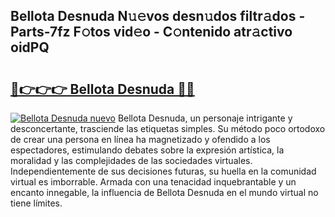 ## Bellota Desnuda N𝚞𝚎vos desn𝚞dos filtr𝚊dos - Parts-7fz F𝚘tos vid𝚎o - C𝚘ntenido atr𝚊ctivo oidPQ

# <h2><a href="http://mb3u3u.tromn.icu/?c=Bellota+Desnuda">🔗👉👉👉 Bellota Desnuda 🔗🔗</a></h2>

[![Bellota Desnuda nuevo](https://i.imgur.com/pEAQMta.gif)](http://mb3u3u.tromn.icu/?c=Bellota+Desnuda)
Bellota Desnuda, un personaje intrigante y desconcertante, trasciende las etiquetas simples. Su método poco ortodoxo de crear una persona en línea ha magnetizado y ofendido a los espectadores, estimulando debates sobre la expresión artística, la moralidad y las complejidades de las sociedades virtuales. Independientemente de sus decisiones futuras, su huella en la comunidad virtual es imborrable. Armada con una tenacidad inquebrantable y un encanto innegable, la influencia de Bellota Desnuda en el mundo virtual no tiene límites.
